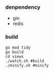 ### denpendency 

* gin
* redis

### build 

```
go mod tidy
go build
cd views
./watch.sh #build 
./minify.sh #minify 
```

